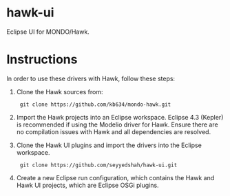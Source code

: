 hawk-ui
=======

Eclipse UI for MONDO/Hawk.

Instructions
============


In order to use these drivers with Hawk, follow these steps:

1. Clone the Hawk sources from:

		git clone https://github.com/kb634/mondo-hawk.git

2. Import the Hawk projects into an Eclipse workspace. Eclipse 4.3 (Kepler) is recommended if using the Modelio driver for Hawk. Ensure there are no compilation issues with Hawk and all dependencies are resolved.


3. Clone the Hawk UI plugins and import the drivers into the Eclipse workspace.

		git clone https://github.com/seyyedshah/hawk-ui.git

4. Create a new Eclipse run configuration, which contains the Hawk and Hawk UI projects, which are Eclipse OSGi plugins. 
